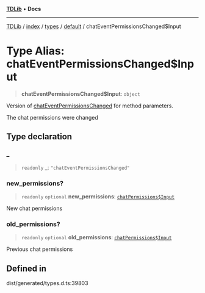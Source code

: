 [**TDLib**](../../../../../../README.md) • **Docs**

***

[TDLib](../../../../../../modules.md) / [index](../../../../../README.md) / [types](../../../README.md) / [default](../README.md) / chatEventPermissionsChanged$Input

# Type Alias: chatEventPermissionsChanged$Input

> **chatEventPermissionsChanged$Input**: `object`

Version of [chatEventPermissionsChanged](chatEventPermissionsChanged.md) for method parameters.

The chat permissions were changed

## Type declaration

### \_

> `readonly` **\_**: `"chatEventPermissionsChanged"`

### new\_permissions?

> `readonly` `optional` **new\_permissions**: [`chatPermissions$Input`](chatPermissions$Input-1.md)

New chat permissions

### old\_permissions?

> `readonly` `optional` **old\_permissions**: [`chatPermissions$Input`](chatPermissions$Input-1.md)

Previous chat permissions

## Defined in

dist/generated/types.d.ts:39803
